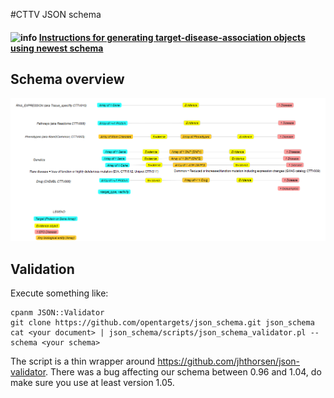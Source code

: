 #CTTV JSON schema

#### ![info](https://github.com/CTTV/input_data_format/raw/master/help/images/info.gif) [**Instructions for generating  target-disease-association objects using newest schema**](doc/instructions.md)

## Schema overview

![Schema 1.2 overview](imgs/schema_1.2.png)


## Validation
Execute something like:
```
cpanm JSON::Validator
git clone https://github.com/opentargets/json_schema.git json_schema
cat <your document> | json_schema/scripts/json_schema_validator.pl --schema <your schema>
```
The script is a thin wrapper around https://github.com/jhthorsen/json-validator. There was a bug affecting our schema between 0.96 and 1.04, do make sure you use at least version 1.05.
